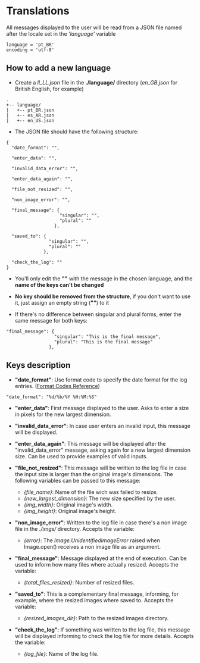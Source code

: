 # Translations

All messages displayed to the user will be read from a JSON file named after the locale set in the *'language'* variable

```
language = 'pt_BR'
encoding = 'utf-8'
```
## How to add a new language

- Create a *ll_LL.json* file in the **./language/** directory (*en_GB.json* for British English, for example)

```
.
+-- language/
|   +-- pt_BR.json
|   +-- es_AR.json
|   +-- en_US.json

```

- The JSON file should have the following structure:

```
{
  "date_format": "",

  "enter_data": "",

  "invalid_data_error": "",

  "enter_data_again": "",

  "file_not_resized": "",

  "non_image_error": "",

  "final_message": {
                    "singular": "",
                    "plural": ""
                  },

  "saved_to": {
                "singular": "",
                "plural": ""
              },

  "check_the_log": ""
}

```

- You'll only edit the **""** with the message in the chosen language, and the **name of the keys can't be changed**

- **No key should be removed from the structure**, if you don't want to use it, just assign an empty string (**""**) to it

- If there's no difference between singular and plural forms, enter the same message for both keys:

```
"final_message": {
                  "singular": "This is the final message",
                  "plural": "This is the final message"
                },
```

## Keys description

- **"date_format"**: Use format code to specify the date format for the log entries. ([Format Codes Reference](https://www.w3schools.com/python/gloss_python_date_format_codes.asp))

```
"date_format": "%d/%b/%Y %H:%M:%S"
```

- **"enter_data"**: First message displayed to the user. Asks to enter a size in pixels for the new largest dimension.

- **"invalid_data_error"**: In case user enters an invalid input, this message will be displayed.

- **"enter_data_again"**: This message will be displayed after the "invalid_data_error" message, asking again for a new largest dimension size. Can be used to provide examples of valid inputs.

- **"file_not_resized"**: This message will be written to the log file in case the input size is larger than the original image's dimensions. The following variables can be passed to this message:

  - *{file_name}*: Name of the file wich was failed to resize.
  - *{new_largest_dimension}*: The new size specified by the user.
  - *{img_width}*: Original image's width.
  - *{img_height}*: Original image's height.


- **"non_image_error"**: Written to the log file in case there's a non image file in the *./imgs/* directory. Accepts the variable:

  - *{error}*: The *Image.UnidentifiedImageError* raised when Image.open() receives a non image file as an argument.


- **"final_message"**: Message displayed at the end of execution. Can be used to inform how many files where actually resized. Accepts the variable:

  - *{total_files_resized}*: Number of resized files.


- **"saved_to"**: This is a complementary final message, informing, for example, where the resized images where saved to. Accepts the variable:

  - *{resized_images_dir}*: Path to the resized images directory.


- **"check_the_log"**: If something was written to the log file, this message will be displayed informing to check the log file for more details. Accepts the variable:

  - *{log_file}*: Name of the log file.
